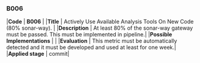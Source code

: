 ### B006

|**Code**           | **B006** |
|**Title**          | Actively Use Available Analysis Tools On New Code (80% sonar-way). |
|**Description**    | At least 80% of the sonar-way gateway must be passed. This must be implemented in pipeline.|
|**Possible Implementations** | |
|**Evaluation**     | This metric must be automatically detected and it must be developed and used at least for one week.|
|**Applied stage**  | commit|
